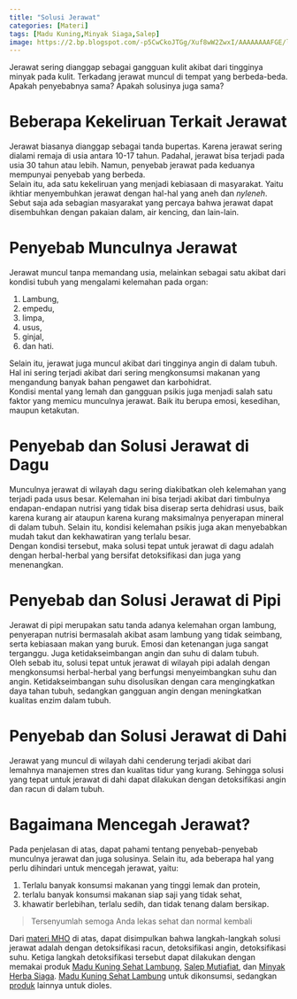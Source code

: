 ```yaml
---
title: "Solusi Jerawat"
categories: [Materi]
tags: [Madu Kuning,Minyak Siaga,Salep]
image: https://2.bp.blogspot.com/-p5CwCkoJTGg/Xuf8wW2ZwxI/AAAAAAAAFGE/ldIJSHkVNsEUCooXOplaP9li2jqtfP3lgCPcBGAsYHg/s1600/202006-mho-penyebab-dan-solusi-jerawat.png
---
```


<div>Jerawat sering dianggap sebagai gangguan kulit akibat dari tingginya minyak pada kulit. Terkadang jerawat muncul di tempat yang berbeda-beda. Apakah penyebabnya sama? Apakah solusinya juga sama?</div>

<h1>Beberapa Kekeliruan Terkait Jerawat</h1>

<div>Jerawat biasanya dianggap sebagai tanda bupertas. Karena jerawat sering dialami remaja di usia antara 10-17 tahun. Padahal, jerawat bisa terjadi pada usia 30 tahun atau lebih. Namun, penyebab jerawat pada keduanya mempunyai penyebab yang berbeda.</div>

<div>Selain itu, ada satu kekeliruan yang menjadi kebiasaan di masyarakat. Yaitu ikhtiar menyembuhkan jerawat dengan hal-hal yang aneh dan <i>nyleneh</i>. Sebut saja ada sebagian masyarakat yang percaya bahwa jerawat dapat disembuhkan dengan pakaian dalam, air kencing, dan lain-lain.</div>

<h1>Penyebab Munculnya Jerawat</h1>

<div>Jerawat muncul tanpa memandang usia, melainkan sebagai satu akibat dari kondisi tubuh yang mengalami kelemahan pada organ:</div>

<ol>
<li>Lambung,</li>
<li>empedu,</li>
<li>limpa,</li>
<li>usus,</li>
<li>ginjal,</li>
<li>dan hati.</li>
</ol>

<div>Selain itu, jerawat juga muncul akibat dari tingginya angin di dalam tubuh. Hal ini sering terjadi akibat dari sering mengkonsumsi makanan yang mengandung banyak bahan pengawet dan karbohidrat.</div>

<div>Kondisi mental yang lemah dan gangguan psikis juga menjadi salah satu faktor yang memicu munculnya jerawat. Baik itu berupa emosi, kesedihan, maupun ketakutan.</div>

<h1>Penyebab dan Solusi Jerawat di Dagu</h1>

<div>Munculnya jerawat di wilayah dagu sering diakibatkan oleh kelemahan yang terjadi pada usus besar. Kelemahan ini bisa terjadi akibat dari timbulnya endapan-endapan nutrisi yang tidak bisa diserap serta dehidrasi usus, baik karena kurang air ataupun karena kurang maksimalnya penyerapan mineral di dalam tubuh. Selain itu, kondisi kelemahan psikis juga akan menyebabkan mudah takut dan kekhawatiran yang terlalu besar.</div>

<div>Dengan kondisi tersebut, maka solusi tepat untuk jerawat di dagu adalah dengan herbal-herbal yang bersifat detoksifikasi dan juga yang menenangkan.</div>

<h1>Penyebab dan Solusi Jerawat di Pipi</h1>

<div>Jerawat di pipi merupakan satu tanda adanya kelemahan organ lambung, penyerapan nutrisi bermasalah akibat asam lambung yang tidak seimbang, serta kebiasaan makan yang buruk. Emosi dan ketenangan juga sangat terganggu. Juga ketidakseimbangan angin dan suhu di dalam tubuh.</div>

<div>Oleh sebab itu, solusi tepat untuk jerawat di wilayah pipi adalah dengan mengkonsumsi herbal-herbal yang berfungsi menyeimbangkan suhu dan angin. Ketidakseimbangan suhu disolusikan dengan cara mengingkatkan daya tahan tubuh, sedangkan gangguan angin dengan meningkatkan kualitas enzim dalam tubuh.</div>

<h1>Penyebab dan Solusi Jerawat di Dahi</h1>

<div>Jerawat yang muncul di wilayah dahi cenderung terjadi akibat dari lemahnya manajemen stres dan kualitas tidur yang kurang. Sehingga solusi yang tepat untuk jerawat di dahi dapat dilakukan dengan detoksifikasi angin dan racun di dalam tubuh.</div>

<h1>Bagaimana Mencegah Jerawat?</h1>

<div>Pada penjelasan di atas, dapat pahami tentang penyebab-penyebab munculnya jerawat dan juga solusinya. Selain itu, ada beberapa hal yang perlu dihindari untuk mencegah jerawat, yaitu:</div>

<ol>
    <li>Terlalu banyak konsumsi makanan yang tinggi lemak dan protein,</li>
    <li>terlalu banyak konsumsi makanan siap saji yang tidak sehat,</li>
    <li>khawatir berlebihan, terlalu sedih, dan tidak tenang dalam bersikap.</li>
</ol>

<blockquote>Tersenyumlah semoga Anda lekas sehat dan normal kembali</blockquote>

<div>Dari <a href='/categories/materi'>materi MHO</a> di atas, dapat disimpulkan bahwa langkah-langkah solusi jerawat adalah dengan detoksifikasi racun, detoksifikasi angin, detoksifikasi suhu. Ketiga langkah detoksifikasi tersebut dapat dilakukan dengan memakai produk <a href='/posts/madu-kuning-sehat-lambung-wk6'>Madu Kuning Sehat Lambung</a>, <a href="/posts/salep-multiafiat-7b2">Salep Mutiafiat</a>, dan <a href="/posts/minyak-herba-siaga-premium-2tm">Minyak Herba Siaga</a>. <a href='/posts/madu-kuning-sehat-lambung-wk6'>Madu Kuning Sehat Lambung</a> untuk dikonsumsi, sedangkan <a href='/categories/produk'>produk</a> lainnya untuk dioles.</div>
